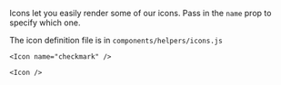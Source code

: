Icons let you easily render some of our icons. Pass in the `name` prop to specify which one.

The icon definition file is in `components/helpers/icons.js`

```
<Icon name="checkmark" />
```
```
<Icon />
```


